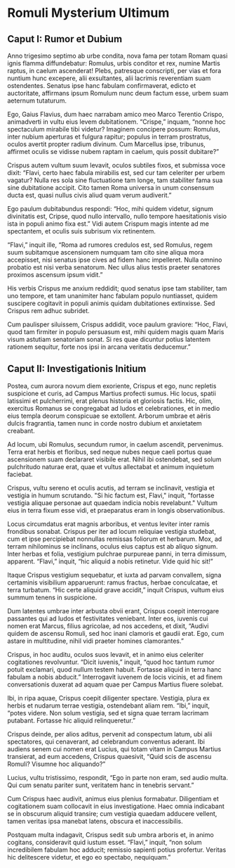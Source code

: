 # Romuli Mysterium Ultimum

## Caput I: Rumor et Dubium

Anno trigesimo septimo ab urbe condita, nova fama per totam Romam quasi ignis flamma diffundebatur: Romulus, urbis conditor et rex, numine Martis raptus, in caelum ascenderat! Plebs, patresque conscripti, per vias et fora nuntium hunc excepere, alii exsultantes, alii lacrimis reverentiam suam ostendentes. Senatus ipse hanc fabulam confirmaverat, edicto et auctoritate, affirmans ipsum Romulum nunc deum factum esse, urbem suam aeternum tutaturum.

Ego, Gaius Flavius, dum haec narrabam amico meo Marco Terentio Crispo, animadverti in vultu eius levem dubitationem. “Crispe,” inquam, “nonne hoc spectaculum mirabile tibi videtur? Imaginem concipere possum: Romulus, inter nubium aperturas et fulgura rapitur; populus in terram prostratus, oculos avertit propter radium divinum. Cum Marcellus ipse, tribunus, affirmet oculis se vidisse nubem raptam in caelum, quis possit dubitare?”

Crispus autem vultum suum levavit, oculos subtiles fixos, et submissa voce dixit: “Flavi, certo haec fabula mirabilis est, sed cur tam celeriter per urbem vagatur? Nulla res sola sine fluctuatione tam longe, tam stabiliter fama sua sine dubitatione accipit. Cito tamen Roma universa in unum consensum ducta est, quasi nullus civis aliud quam verum audiverit.”

Ego paulum dubitabundus respondi: “Hoc, mihi quidem videtur, signum divinitatis est, Cripse, quod nullo intervallo, nullo tempore haesitationis visio ista in populi animo fixa est.” Vidi autem Crispum magis intente ad me spectantem, et oculis suis subrisum vix retinentem.

“Flavi,” inquit ille, “Roma ad rumores credulos est, sed Romulus, regem suum subitamque ascensionem numquam tam cito sine aliqua mora accepisset, nisi senatus ipse cives ad fidem hanc impelleret. Nulla omnino probatio est nisi verba senatorum. Nec ullus alius testis praeter senatores proximos ascensum ipsum vidit.”

His verbis Crispus me anxium reddidit; quod senatus ipse tam stabiliter, tam uno tempore, et tam unanimiter hanc fabulam populo nuntiasset, quidem suscipere cogitavit in populi animis quidam dubitationes extinxisse. Sed Crispus rem adhuc subridet.

Cum paulisper siluissem, Crispus addidit, voce paulum graviore: “Hoc, Flavi, quod tam firmiter in populo persuasum est, mihi quidem magis quam Maris visum astutiam senatoriam sonat. Si res quae dicuntur potius latentem rationem sequitur, forte nos ipsi in arcana veritatis deducemur.”

## Caput II: Investigationis Initium

Postea, cum aurora novum diem exoriente, Crispus et ego, nunc repletis suspicione et curis, ad Campus Martius profecti sumus. Hic locus, spatii latissimi et pulcherrimi, erat plenus historia et gloriosis factis. Hic, olim, exercitus Romanus se congregabat ad ludos et celebrationes, et in medio eius templa deorum conspicuae se extollent. Arborum umbrae et aëris dulcis fragrantia, tamen nunc in corde nostro dubium et anxietatem creabant.

Ad locum, ubi Romulus, secundum rumor, in caelum ascendit, pervenimus. Terra erat herbis et floribus, sed neque nubes neque caeli portus quae ascensionem suam declararet visibile erat. Nihil ibi ostendebat, sed solum pulchritudo naturae erat, quae et vultus allectabat et animum inquietum faciebat.

Crispus, vultu sereno et oculis acutis, ad terram se inclinavit, vestigia et vestigia in humum scrutando. "Si hic factum est, Flavi," inquit, "fortasse vestigia aliquae personae aut quaedam indicia nobis revelabunt." Vultum eius in terra fixum esse vidi, et praeparatus eram in longis observationibus.

Locus circumdatus erat magnis arboribus, et ventus leviter inter ramis frondibus sonabat. Crispus per iter ad locum reliquiae vestigia studebat, cum et ipse percipiebat nonnullas remissas foliorum et herbarum. Mox, ad terram nihilominus se inclinans, oculus eius captus est ab aliquo signum. Inter herbas et folia, vestigium pulchrae purpureae panni, in terra dimissum, apparent. “Flavi,” inquit, “hic aliquid a nobis retinetur. Vide quid hic sit!”

Itaque Crispus vestigium sequebatur, et iuxta ad parvam convallem, signa certaminis visibilium apparuerunt: ramus fractus, herbae conculcatae, et terra turbatum. “Hic certe aliquid grave accidit,” inquit Crispus, vultum eius summum tenens in suspicione.

Dum latentes umbrae inter arbusta obvii erant, Crispus coepit interrogare passantes qui ad ludos et festivitates veniebant. Inter eos, iuvenis cui nomen erat Marcus, filius agricolae, ad nos accedens, et dixit, “Audivi quidem de ascensu Romuli, sed hoc inani clamoris et gaudii erat. Ego, cum astare in multitudine, nihil vidi praeter homines clamorantes.”

Crispus, in hoc auditu, oculos suos levavit, et in animo eius celeriter cogitationes revolvuntur. “Dicit iuvenis,” inquit, “quod hoc tantum rumor potuit exclamari, quod nullum testem habuit. Fortasse aliquid in terra hanc fabulam a nobis abducit.” Interrogavit iuvenem de locis vicinis, et ad finem conversationis duxerat ad aquam quae per Campus Martius fluere solebat.

Ibi, in ripa aquae, Crispus coepit diligenter spectare. Vestigia, plura ex herbis et nudarum terrae vestigia, ostendebant aliam rem. “Ibi,” inquit, “potes videre. Non solum vestigia, sed et signa quae terram lacrimam putabant. Fortasse hic aliquid relinqueretur.”

Crispus deinde, per alios aditus, pervenit ad conspectum latum, ubi alii spectatores, qui cenaverant, ad celebrandum conventus aderant. Ibi audiens senem cui nomen erat Lucius, qui totam vitam in Campus Martius transierat, ad eum accedens, Crispus quaesivit, “Quid scis de ascensu Romuli? Visumne hoc aliquando?”

Lucius, vultu tristissimo, respondit, “Ego in parte non eram, sed audio multa. Qui cum senatu pariter sunt, veritatem hanc in tenebris servant.”

Cum Crispus haec audivit, animus eius plenius formabatur. Diligentiam et cogitationem suam collocavit in eius investigatione. Haec omnia indicabant se in obscurum aliquid transire; cum vestigia quaedam adducere vellent, tamen veritas ipsa manebat latens, obscura et inaccessibilis.

Postquam multa indagavit, Crispus sedit sub umbra arboris et, in animo cogitans, consideravit quid iustum esset. “Flavi,” inquit, “non solum incredibilem fabulam hoc adducit; remissio sapienti potius profertur. Veritas hic delitescere videtur, et ego eo spectabo, nequiquam.”